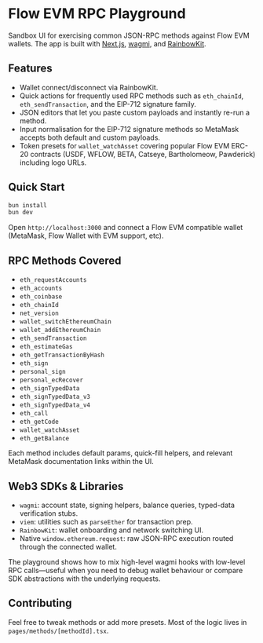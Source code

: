 # Flow EVM RPC Playground

Sandbox UI for exercising common JSON-RPC methods against Flow EVM wallets. The app is built with [Next.js](https://nextjs.org/), [wagmi](https://wagmi.sh), and [RainbowKit](https://rainbowkit.com).

## Features

- Wallet connect/disconnect via RainbowKit.
- Quick actions for frequently used RPC methods such as `eth_chainId`, `eth_sendTransaction`, and the EIP-712 signature family.
- JSON editors that let you paste custom payloads and instantly re-run a method.
- Input normalisation for the EIP-712 signature methods so MetaMask accepts both default and custom payloads.
- Token presets for `wallet_watchAsset` covering popular Flow EVM ERC-20 contracts (USDF, WFLOW, BETA, Catseye, Bartholomeow, Pawderick) including logo URLs.

## Quick Start

```bash
bun install
bun dev
```

Open `http://localhost:3000` and connect a Flow EVM compatible wallet (MetaMask, Flow Wallet with EVM support, etc).

## RPC Methods Covered

- `eth_requestAccounts`
- `eth_accounts`
- `eth_coinbase`
- `eth_chainId`
- `net_version`
- `wallet_switchEthereumChain`
- `wallet_addEthereumChain`
- `eth_sendTransaction`
- `eth_estimateGas`
- `eth_getTransactionByHash`
- `eth_sign`
- `personal_sign`
- `personal_ecRecover`
- `eth_signTypedData`
- `eth_signTypedData_v3`
- `eth_signTypedData_v4`
- `eth_call`
- `eth_getCode`
- `wallet_watchAsset`
- `eth_getBalance`

Each method includes default params, quick-fill helpers, and relevant MetaMask documentation links within the UI.

## Web3 SDKs & Libraries

- `wagmi`: account state, signing helpers, balance queries, typed-data verification stubs.
- `viem`: utilities such as `parseEther` for transaction prep.
- `RainbowKit`: wallet onboarding and network switching UI.
- Native `window.ethereum.request`: raw JSON-RPC execution routed through the connected wallet.

The playground shows how to mix high-level wagmi hooks with low-level RPC calls—useful when you need to debug wallet behaviour or compare SDK abstractions with the underlying requests.

## Contributing

Feel free to tweak methods or add more presets. Most of the logic lives in `pages/methods/[methodId].tsx`.
